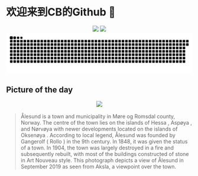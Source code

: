 
# 欢迎来到CB的Github 👋

<div align="center">
  <img height="137px" src="https://github-readme-stats.vercel.app/api?username=SuperCB&show_icons=true&theme=radical" />
  <img height="137px" src="https://github-readme-stats.vercel.app/api/top-langs/?username=SuperCB&hide_title=true&hide_border=true&layout=compact&langs_count=6&text_color=000&icon_color=fff" />
</div>


<div align="center">
    <img src="./contribution-snake/github-contribution-grid-snake.svg" />
</div>



## Picture of the day
<div align="center">
  <img width=400px src="https://upload.wikimedia.org/wikipedia/commons/thumb/7/71/Vista_de_%C3%85lesund_desde_Aksla%2C_Noruega%2C_2019-09-01%2C_DD_16.jpg/750px-Vista_de_%C3%85lesund_desde_Aksla%2C_Noruega%2C_2019-09-01%2C_DD_16.jpg" />
</div>

>Ålesund  is a town and municipality in  Møre og Romsdal  county, Norway. The centre of the town lies on the islands of  Hessa ,  Aspøya , and  Nørvøya  with newer developments located on the islands of  Oksenøya . According to local legend, Ålesund was founded by Gangerolf ( Rollo ) in the 9th century. In 1848, it was given the status of a town. In 1904, the town was largely destroyed  in a fire  and subsequently rebuilt, with most of the buildings constructed of stone in  Art Nouveau  style. This photograph depicts a view of Ålesund in September 2019 as seen from Aksla, a viewpoint over the town.


